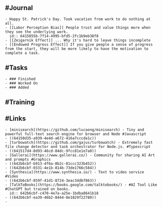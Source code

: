 ## #Journal
	- Happy St. Patrick's Day. Took vacation from work to do nothing at all.
	- [[Labor Perception Bias]] People trust and value things more when they see the underlying work.
	  id:: 6415055b-7f14-4995-bfd5-2fc1b9eb38f8
	- [[Zeigarnik Effect]] ... Why it's hard to leave things incomplete
	- [[Endowed Progress Effect]] If you give people a sense of progress from the start, they will be more likely to have the motivation to complete a task.
## #Tasks
	- ### Finished
	- ### Worked On
	- ### Added
## #Training
## #Links
	- [minisearch](https://github.com/lucaong/minisearch) - Tiny and powerful full-text search engine for browser and Node #Javascript
	- ((64150d35-a939-4e4d-a672-416a7cccda1c))
	- [turbowatch](https://github.com/gajus/turbowatch) - Extremely fast file change detector and task orchestrator for Node.js. #Typescript
	- ((641517d4-8d93-46cd-84dc-9fcc81e1e7a0))
	- [Gallerai](https://www.gallerai.co/) - Community for sharing AI Art and prompts #Graphics
	- ((642b6cbf-b913-4f6a-8b2c-81ccc323b452))
	- ((642b6cbf-0331-4e1b-814b-73de1766c584))
	- [Synthesia](https://www.synthesia.io/) - Text to video service #Video
	- ((642b6cbf-859f-41d1-8724-3eac3ddbf863))
	- [TalkToBooks](https://books.google.com/talktobooks/) - #AI Tool Like #ChatGPT but trained on books.
	  id:: 642b6cbf-c470-4e7a-a25e-1bdba8641b18
	- ((642b6cbf-ea39-46b2-8444-8e1829f22780))
	-
